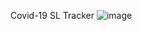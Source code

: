 Covid-19 SL Tracker
![image](https://drive.google.com/uc?export=view&id=1BLGlApx4qi9XfRCVqc8RIsLrSiw3i_EY)
